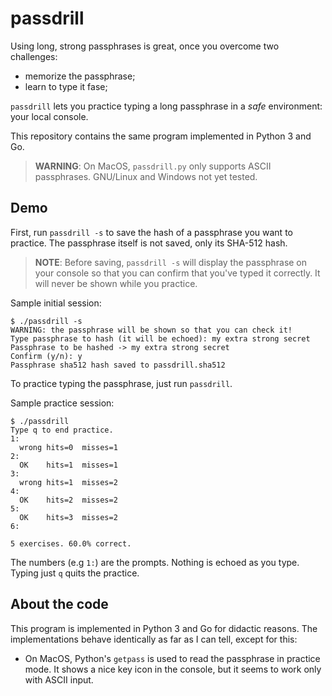 # passdrill

Using long, strong passphrases is great, once you overcome two challenges:

* memorize the passphrase;
* learn to type it fase;

`passdrill` lets you practice typing a long passphrase in a *safe* environment: your local console.

This repository contains the same program implemented in Python 3 and Go.

> **WARNING**: On MacOS, `passdrill.py` only supports ASCII passphrases. GNU/Linux and Windows not yet tested.


## Demo

First, run `passdrill -s` to save the hash of a passphrase you want to practice. The passphrase itself is not saved, only its SHA-512 hash.

>  **NOTE**: Before saving, `passdrill -s` will display the passphrase on your console so that you can confirm that you've typed it correctly. It will never be shown while you practice.

Sample initial session:

```
$ ./passdrill -s
WARNING: the passphrase will be shown so that you can check it!
Type passphrase to hash (it will be echoed): my extra strong secret       
Passphrase to be hashed -> my extra strong secret
Confirm (y/n): y
Passphrase sha512 hash saved to passdrill.sha512
```

To practice typing the passphrase, just run `passdrill`.

Sample practice session:

```
$ ./passdrill
Type q to end practice.
1:
  wrong	hits=0	misses=1
2:
  OK	hits=1	misses=1
3:
  wrong	hits=1	misses=2
4:
  OK	hits=2	misses=2
5:
  OK	hits=3	misses=2
6:

5 exercises. 60.0% correct.
```

The numbers (e.g `1:`) are the prompts. Nothing is echoed as you type. Typing just `q` quits the practice.

## About the code

This program is implemented in Python 3 and Go for didactic reasons. The implementations behave identically as far as I can tell, except for this:

* On MacOS, Python's `getpass` is used to read the passphrase in practice mode. It shows a nice key icon in the console, but it seems to work only with ASCII input. 